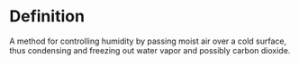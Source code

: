 # Definition

A method for controlling humidity by passing moist air over a cold
surface, thus condensing and freezing out water vapor and possibly
carbon dioxide.
